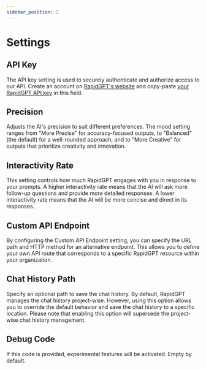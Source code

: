 ```yaml
---
sidebar_position: 2
---
```


# Settings

## API Key

The API key setting is used to securely authenticate and authorize access to our API. Create an account on 
[RapidGPT's website](https://getrapidgpt.primis.ai/) and copy-paste [your RapidGPT API key](https://getrapidgpt.primis.ai/Home/AccountInformation) in this field.

## Precision

Adjusts the AI's precision to suit different preferences. The mood setting ranges from "More Precise" for accuracy-focused outputs, to "Balanced" (the default) for a well-rounded approach, and to "More Creative" for outputs that prioritize creativity and innovation.

## Interactivity Rate

This setting controls how much RapidGPT engages with you in response to your prompts. A higher interactivity rate means that the AI will ask more follow-up questions and provide more detailed responses. A lower interactivity rate means that the AI will be more concise and direct in its responses.

## Custom API Endpoint

By configuring the Custom API Endpoint setting, you can specify the URL path and HTTP method for an alternative endpoint. This allows you to define your own API route that corresponds to a specific RapidGPT resource within your organization.

## Chat History Path

Specify an optional path to save the chat history. By default, RapidGPT manages the chat history project-wise. However, using this option allows you to override the default behavior and save the chat history to a specific location. Please note that enabling this option will supersede the project-wise chat history management.

## Debug Code

If this code is provided, experimental features will be activated. Empty by default.